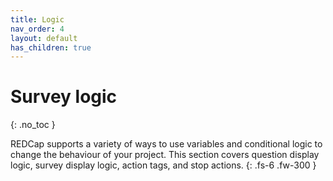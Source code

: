 ```yaml
---
title: Logic
nav_order: 4
layout: default
has_children: true
---
```


# Survey logic
{: .no_toc }

REDCap supports a variety of ways to use variables and conditional logic to change the behaviour of your project. This section covers question display logic, survey display logic, action tags, and stop actions.
{: .fs-6 .fw-300 }